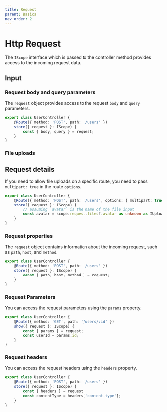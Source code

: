 ```yaml
---
title: Request
parent: Basics
nav_order: 2
---
```


# Http Request

The `IScope` interface which is passed to the controller method provides access to the incoming request data.

## Input

### Request body and query parameters

The `request` object provides access to the request `body` and `query` parameters.

```typescript
export class UserController {
    @Route({ method: 'POST', path: '/users' })
    store({ request }: IScope) {
        const { body, query } = request;
    }
}
```

### File uploads

## Request details

If you need to allow file uploads on a specific route, you need to pass `multipart: true` in the route `options`.

```typescript
export class UserController {
    @Route({ method: 'POST', path: '/users', options: { multipart: true } })
    store({ request }: IScope) {
        // assuming `avatar` is the name of the file input
        const avatar = scope.request.files?.avatar as unknown as IUploadedFile;
    }
}
````

### Request properties

The `request` object contains information about the incoming request, such as `path`, `host`, and `method`.

```typescript
export class UserController {
    @Route({ method: 'POST', path: '/users' })
    store({ request }: IScope) {
        const { path, host, method } = request;
    }
}
```

### Request Parameters

You can access the request parameters using the `params` property.

```typescript
export class UserController {
    @Route({ method: 'GET', path: '/users/:id' })
    show({ request }: IScope) {
        const { params } = request;
        const userId = params.id;
    }
}
```

### Request headers

You can access the request headers using the `headers` property.

```typescript
export class UserController {
    @Route({ method: 'POST', path: '/users' })
    store({ request }: IScope) {
        const { headers } = request;
        const contentType = headers['content-type'];
    }
}
```
